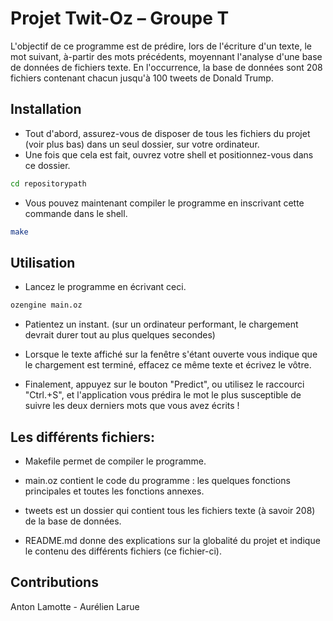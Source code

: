 # Projet Twit-Oz – Groupe T
L'objectif de ce programme est de prédire, lors de l'écriture d'un texte, le mot suivant, à-partir des mots précédents, moyennant l'analyse d'une base de données de fichiers texte.
En l'occurrence, la base de données sont 208 fichiers contenant chacun jusqu'à 100 tweets de Donald Trump.

## Installation

* Tout d'abord, assurez-vous de disposer de tous les fichiers du projet (voir plus bas) dans un seul dossier, sur votre ordinateur.
* Une fois que cela est fait, ouvrez votre shell et positionnez-vous dans ce
dossier.
```bash
cd repositorypath
```

* Vous pouvez maintenant compiler le programme en inscrivant cette
commande dans le shell.
```bash
make 
```

## Utilisation
* Lancez le programme en écrivant ceci.
```bash
ozengine main.oz
```

* Patientez un instant. (sur un ordinateur performant, le chargement devrait durer tout au plus quelques secondes)

* Lorsque le texte affiché sur la fenêtre s'étant ouverte vous indique que le chargement est terminé, effacez ce même texte et écrivez le vôtre. 

* Finalement, appuyez sur le bouton "Predict", ou utilisez le raccourci "Ctrl.+S", et l'application vous prédira le mot le plus susceptible de suivre les deux derniers mots que vous avez écrits !

## Les différents fichiers:
* Makefile permet de compiler le programme.
 
* main.oz contient le code du programme : les quelques fonctions principales et toutes les fonctions annexes.

* tweets est un dossier qui contient tous les fichiers texte (à savoir 208) de la base de données.

* README.md donne des explications sur la globalité du projet et indique le contenu des différents fichiers (ce fichier-ci).

## Contributions
Anton Lamotte - Aurélien Larue

